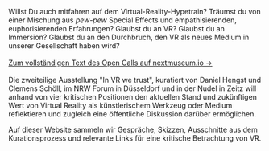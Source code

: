 Willst Du auch mitfahren auf dem Virtual-Reality-Hypetrain? Träumst du von einer Mischung aus *pew-pew* Special Effects und empathisierenden, euphorisierenden Erfahrungen? Glaubst du an VR? Glaubst du an Immersion? Glaubst du an den Durchbruch, den VR als neues Medium in unserer Gesellschaft haben wird?
<br><br>
[Zum vollständigen Text des Open Calls auf nextmuseum.io →](https://www.nextmuseum.io/exhibitions/in-vr-we-trust/)
<br><br>
Die zweiteilige Ausstellung "In VR we trust", kuratiert von Daniel Hengst und Clemens Schöll, im NRW Forum in Düsseldorf und in der Nudel in Zeitz will anhand von vier kritischen Positionen den aktuellen Stand und zukünftigen Wert von Virtual Reality als künstlerischem Werkzeug oder Medium reflektieren und zugleich eine öffentliche Diskussion darüber ermöglichen.

Auf dieser Website sammeln wir Gespräche, Skizzen, Ausschnitte aus dem Kurationsprozess und relevante Links für eine kritische Betrachtung von VR.
